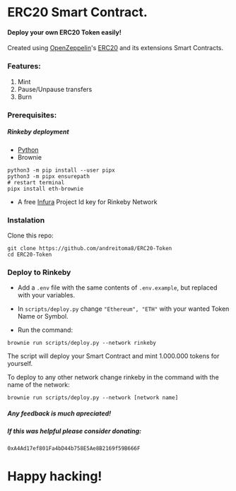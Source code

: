 # ERC20 Smart Contract.
#### Deploy your own ERC20 Token easily!

Created using [OpenZeppelin](https://openzeppelin.com/)'s [ERC20](https://github.com/OpenZeppelin/openzeppelin-contracts/blob/master/contracts/token/ERC20/ERC20.sol) and its extensions Smart Contracts.

### Features:

1. Mint
1. Pause/Unpause transfers
1. Burn


### Prerequisites:

##### Rinkeby deployment
- [Python](https://www.python.org/downloads/)
- Brownie
```
python3 -m pip install --user pipx
python3 -m pipx ensurepath
# restart terminal
pipx install eth-brownie
```
- A free [Infura](https://infura.io/) Project Id key for Rinkeby Network

### Instalation 

Clone this repo:

```
git clone https://github.com/andreitoma8/ERC20-Token
cd ERC20-Token
```

### Deploy to Rinkeby

- Add a `.env` file with the same contents of `.env.example`, but replaced with your variables.

- In `scripts/deploy.py` change `"Ethereum", "ETH"` with your wanted Token Name or Symbol.

- Run the command:
```
brownie run scripts/deploy.py --network rinkeby
```
The script will deploy your Smart Contract and mint 1.000.000 tokens for yourself.

To deploy to any other network change rinkeby in the command with the name of the network:

```
brownie run scripts/deploy.py --network [network name]
```

##### Any feedback is much apreciated! 
##### If this was helpful please consider donating: 
`0xA4Ad17ef801Fa4bD44b758E5Ae8B2169f59B666F`

# Happy hacking!
